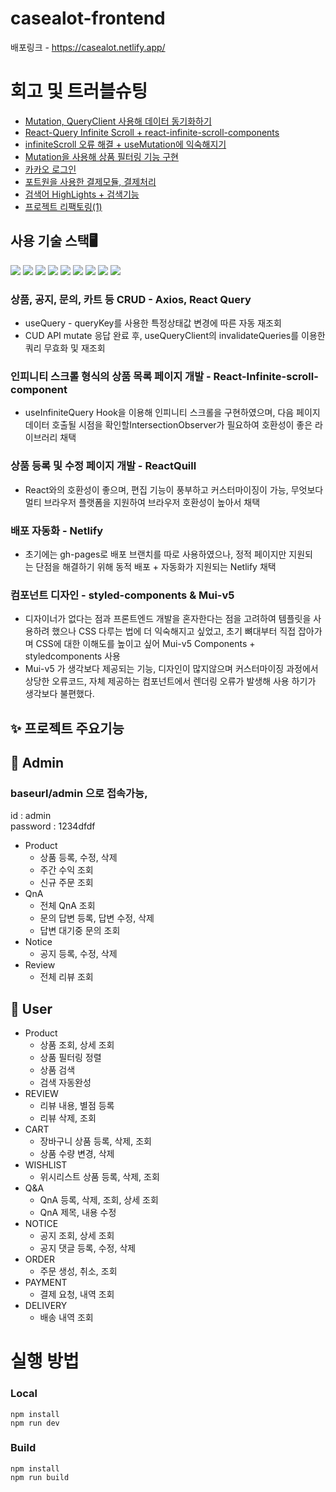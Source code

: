 ﻿# casealot-frontend

배포링크 - https://casealot.netlify.app/

# 회고 및 트러블슈팅
- [Mutation, QueryClient 사용해 데이터 동기화하기](https://velog.io/@tykim1227/react-query-Mutation-QueryClient-%EC%82%AC%EC%9A%A9)
- [React-Query Infinite Scroll + react-infinite-scroll-components](https://velog.io/@tykim1227/React-Query-Infinite-Scroll-%EC%82%AC%EC%9A%A9%ED%95%98%EA%B8%B0)
- [infiniteScroll 오류 해결 + useMutation에 익숙해지기](https://velog.io/@tykim1227/infiniteScroll-%EC%98%A4%EB%A5%98-%ED%95%B4%EA%B2%B0-useMutation%EA%B3%BC-%EC%B9%9C%ED%95%B4%EC%A7%80%EA%B8%B0)
- [Mutation을 사용해 상품 필터링 기능 구현](https://velog.io/@tykim1227/mutation%EC%9D%84-%EC%82%AC%EC%9A%A9%ED%95%9C-%ED%95%84%ED%84%B0%EB%A7%81-%EA%B8%B0%EB%8A%A5-%EB%A7%8C%EB%93%A4%EA%B8%B0) 
- [카카오 로그인](https://velog.io/@tykim1227/React-%EC%B9%B4%EC%B9%B4%EC%98%A4-%EB%A1%9C%EA%B7%B8%EC%9D%B8-%EA%B5%AC%ED%98%84%ED%95%98%EA%B8%B0)
- [포트원을 사용한 결제모듈, 결제처리](https://velog.io/@tykim1227/PORTONE-%EA%B2%B0%EC%A0%9C%EB%AA%A8%EB%93%88-%EC%B6%94%EA%B0%80%ED%95%98%EA%B8%B0)
- [검색어 HighLights + 검색기능](https://velog.io/@tykim1227/HighLights-%EA%B2%80%EC%83%89%EA%B8%B0%EB%8A%A5-%EA%B5%AC%ED%98%84)
- [프로젝트 리팩토링(1)](https://velog.io/@tykim1227/%ED%94%84%EB%A1%9C%EC%A0%9D%ED%8A%B8-%EB%A6%AC%ED%8C%A9%ED%86%A0%EB%A7%811)

## 사용 기술 스택🖥️
<img src="https://img.shields.io/badge/react-61DAFB?style=for-the-badge&logo=react&logoColor=black"> <img src="https://img.shields.io/badge/styledcomponents-DB7093?style=for-the-badge&logo=styledcomponents&logoColor=black"> <img src="https://img.shields.io/badge/mui-007FFF?style=for-the-badge&logo=mui&logoColor=black">  <img src="https://img.shields.io/badge/typescript-3178C6?style=for-the-badge&logo=typescript&logoColor=black"> <img src="https://img.shields.io/badge/axios-5A29E4?style=for-the-badge&logo=axios&logoColor=black"> <img src="https://img.shields.io/badge/reactquery-FF4154?style=for-the-badge&logo=reactquery&logoColor=black"> <img src="https://img.shields.io/badge/recoil-3578E5?style=for-the-badge&logo=recoil&logoColor=black"> <img src="https://img.shields.io/badge/vite-646CFF?style=for-the-badge&logo=vite&logoColor=black"> <img src="https://img.shields.io/badge/netlify-00C7B7?style=for-the-badge&logo=netlify&logoColor=black"> 

### 상품, 공지, 문의, 카트 등 CRUD - Axios, React Query
- useQuery - queryKey를 사용한 특정상태값 변경에 따른 자동 재조회
- CUD API mutate 응답 완료 후, useQueryClient의 invalidateQueries를 이용한 쿼리 무효화 및 재조회
### 인피니티 스크롤 형식의 상품 목록 페이지 개발 - React-Infinite-scroll-component
- useInfiniteQuery Hook을 이용해 인피니티 스크롤을 구현하였으며, 다음 페이지 데이터 호출될
시점을 확인할IntersectionObserver가 필요하여 호환성이 좋은 라이브러리 채택
### 상품 등록 및 수정 페이지 개발 - ReactQuill
- React와의 호환성이 좋으며, 편집 기능이 풍부하고 커스터마이징이 가능, 무엇보다 멀티 브라우저 플랫폼을 지원하여 브라우저 호환성이 높아서 채택
### 배포 자동화 - Netlify
- 초기에는 gh-pages로 배포 브랜치를 따로 사용하였으나, 정적 페이지만 지원되는 단점을 해결하기 위해 동적 배포 + 자동화가 지원되는 Netlify 채택
### 컴포넌트 디자인 - styled-components & Mui-v5
- 디자이너가 없다는 점과 프론트엔드 개발을 혼자한다는 점을 고려하여 템플릿을 사용하려 했으나 CSS 다루는 법에 더 익숙해지고 싶었고, 초기 뼈대부터 직접 잡아가며 
CSS에 대한 이해도를 높이고 싶어 Mui-v5 Components + styledcomponents 사용
- Mui-v5 가 생각보다 제공되는 기능, 디자인이 많지않으며 커스터마이징 과정에서 상당한 오류코드, 자체 제공하는 컴포넌트에서 렌더링 오류가 발생해
  사용 하기가 생각보다 불편했다.
## ✨ 프로젝트 주요기능

## 👤 Admin
### baseurl/admin 으로 접속가능, 
id : admin<br />
password : 1234dfdf
- Product
    - 상품 등록, 수정, 삭제
    - 주간 수익 조회
    - 신규 주문 조회
- QnA
    - 전체 QnA 조회
    - 문의 답변 등록, 답변 수정, 삭제
    - 답변 대기중 문의 조회
- Notice
    - 공지 등록, 수정, 삭제
- Review
    - 전체 리뷰 조회

## 👥 User

- Product
    - 상품 조회, 상세 조회
    - 상품 필터링 정렬
    - 상품 검색
    - 검색 자동완성
- REVIEW
  - 리뷰 내용, 별점 등록 
  - 리뷰 삭제, 조회
- CART
  - 장바구니 상품 등록, 삭제, 조회
  - 상품 수량 변경, 삭제 
- WISHLIST
  - 위시리스트 상품 등록, 삭제, 조회
- Q&A
  - QnA 등록, 삭제, 조회, 상세 조회
  - QnA 제목, 내용 수정
- NOTICE
  - 공지 조회, 상세 조회
  - 공지 댓글 등록, 수정, 삭제
- ORDER
  - 주문 생성, 취소, 조회
- PAYMENT
  - 결제 요청, 내역 조회 
- DELIVERY
  - 배송 내역 조회

# 실행 방법
### Local
  
    npm install
    npm run dev

### Build

    npm install
    npm run build

